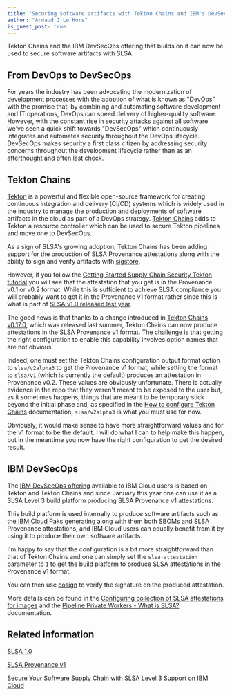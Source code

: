 ```yaml
---
title: "Securing software artifacts with Tekton Chains and IBM's DevSecOps"
author: "Arnaud J Le Hors"
is_guest_post: true
---
```


Tekton Chains and the IBM DevSecOps offering that builds on it can now be used to secure software artifacts with SLSA.

## From DevOps to DevSecOps

For years the industry has been advocating the modernization of development processes with the adoption of what is known as "DevOps" with the promise that, by combining and automating software development and IT operations, DevOps can speed delivery of higher-quality software. However, with the constant rise in security attacks against all software we've seen a quick shift towards "DevSecOps" which continuously integrates and automates security throughout the DevOps lifecycle. DevSecOps makes security a first class citizen by addressing security concerns throughout the development lifecycle rather than as an afterthought and often last check.

## Tekton Chains

[Tekton](https://tekton.dev) is a powerful and flexible open-source framework for creating continuous integration and delivery (CI/CD) systems which is widely used in the industry to manage the production and deployments of software artifacts in the cloud as part of a DevOps strategy. [Tekton Chains](https://tekton.dev/docs/chains/) adds to Tekton a resource controller which can be used to secure Tekton pipelines and move one to DevSecOps.

As a sign of SLSA's growing adoption, Tekton Chains has been adding support for the production of SLSA Provenance attestations along with the ability to sign and verify artifacts with [sigstore](https://sigstore.dev).

However, if you follow the [Getting Started Supply Chain Security Tekton tutorial](https://tekton.dev/docs/getting-started/supply-chain-security/) you will see that the attestation that you get is in the Provenance v0.1 or v0.2 format. While this is sufficient to achieve SLSA compliance you will probably want to get it in the Provenance v1 format rather since this is what is part of [SLSA v1.0 released last year](/blog/2023/04/slsa-v1-final).

The good news is that thanks to a change introduced in [Tekton Chains v0.17.0](https://github.com/tektoncd/chains/releases/tag/v0.17.0), which was released last summer, Tekton Chains can now produce attestations in the SLSA Provenance v1 format. The challenge is that getting the right configuration to enable this capability involves option names that are not obvious.

Indeed, one must set the Tekton Chains configuration output format option to `slsa/v2alpha3` to get the Provenance v1 format, while setting the format to `slsa/v1` (which is currently the default) produces an attestation in Provenance v0.2. These values are obviously unfortunate. There is actually evidence in the repo that they weren't meant to be exposed to the user but, as it sometimes happens, things that are meant to be temporary stick beyond the initial phase and, as specified in the [How to configure Tekton Chains](https://tekton.dev/docs/chains/slsa-provenance/#how-to-configure-tekton-chains) documentation, `slsa/v2alpha3` is what you must use for now.

Obviously, it would make sense to have more straightforward values and for the v1 format to be the default. I will do what I can to help make this happen, but in the meantime you now have the right configuration to get the desired result.

## IBM DevSecOps

The [IBM DevSecOps offering](https://cloud.ibm.com/docs/devsecops) available to IBM Cloud users is based on Tekton and Tekton Chains and since January this year one can use it as a SLSA Level 3 build platform producing SLSA Provenance v1 attestations.

This build platform is used internally to produce software artifacts such as the [IBM Cloud Paks](https://www.ibm.com/cloud-paks) generating along with them both SBOMs and SLSA Provenance attestations, and IBM Cloud users can equally benefit from it by using it to produce their own software artifacts.

I'm happy to say that the configuration is a bit more straightforward than that of Tekton Chains and one can simply set the `slsa-attestation` parameter to `1` to get the build platform to produce SLSA attestations in the Provenance v1 format.

You can then use [cosign](https://github.com/sigstore/cosign) to verify the signature on the produced attestation.

More details can be found in the [Configuring collection of SLSA attestations for images](https://cloud.ibm.com/docs/devsecops?topic=devsecops-cd-devsecops-slsa) and the [Pipeline Private Workers - What is SLSA?](https://cloud.ibm.com/docs/ContinuousDelivery?topic=ContinuousDelivery-slsa-whatis) documentation.

## Related information

[SLSA 1.0](/spec/v1.0/)

[SLSA Provenance v1](/spec/v1.0/provenance)

[Secure Your Software Supply Chain with SLSA Level 3 Support on IBM Cloud](https://community.ibm.com/community/user/cloud/blogs/steve-weaver1/2024/01/11/secure-your-software-supply-chain-with-slsa-level)
